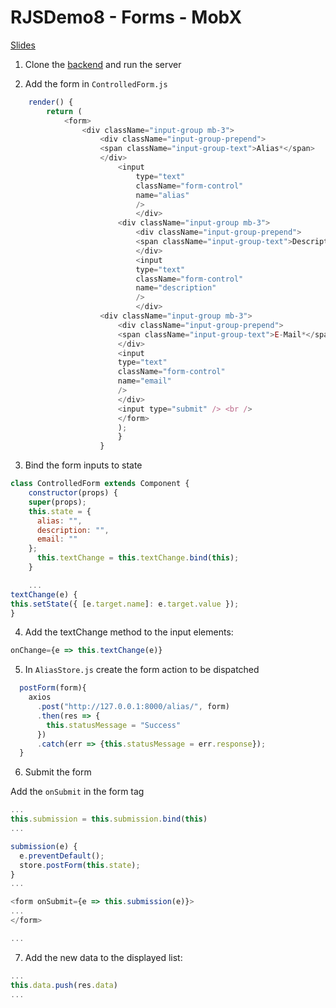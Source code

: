 # RJSDemo8 - Forms - MobX

[Slides](https://docs.google.com/presentation/d/1VNDFN2oIkKLUpKRZ7hkiRjyJTv3d7-Lp6eZJPZn2P5E/edit?usp=sharing)

1.  Clone the [backend](https://github.com/JoinCODED/RJSDemo7-Forms-Backend) and run the server

2.  Add the form in `ControlledForm.js`

```javascript
    render() {
        return (
            <form>
                <div className="input-group mb-3">
                    <div className="input-group-prepend">
                    <span className="input-group-text">Alias*</span>
                    </div>
                        <input
                            type="text"
                            className="form-control"
                            name="alias"
                            />
                            </div>
                        <div className="input-group mb-3">
                            <div className="input-group-prepend">
                            <span className="input-group-text">Description</span>
                            </div>
                            <input
                            type="text"
                            className="form-control"
                            name="description"
                            />
                            </div>
                    <div className="input-group mb-3">
                        <div className="input-group-prepend">
                        <span className="input-group-text">E-Mail*</span>
                        </div>
                        <input
                        type="text"
                        className="form-control"
                        name="email"
                        />
                        </div>
                        <input type="submit" /> <br />
                        </form>
                        );
                        }
                    }
```

3.  Bind the form inputs to state

```javascript
class ControlledForm extends Component {
    constructor(props) {
    super(props);
    this.state = {
      alias: "",
      description: "",
      email: ""
    };
      this.textChange = this.textChange.bind(this);
    }

    ...
textChange(e) {
this.setState({ [e.target.name]: e.target.value });
}
```

4.  Add the textChange method to the input elements:

```javascript
onChange={e => this.textChange(e)}
```

5.  In `AliasStore.js` create the form action to be dispatched

```javascript
  postForm(form){
    axios
      .post("http://127.0.0.1:8000/alias/", form)
      .then(res => {
        this.statusMessage = "Success"
      })
      .catch(err => {this.statusMessage = err.response});
  }
```

6.  Submit the form

Add the `onSubmit` in the form tag

```javascript
...
this.submission = this.submission.bind(this)
...

submission(e) {
  e.preventDefault();
  store.postForm(this.state);
}
...

<form onSubmit={e => this.submission(e)}>
...
</form>

...
```

7.  Add the new data to the displayed list:

```javascript
...
this.data.push(res.data)
...
```
